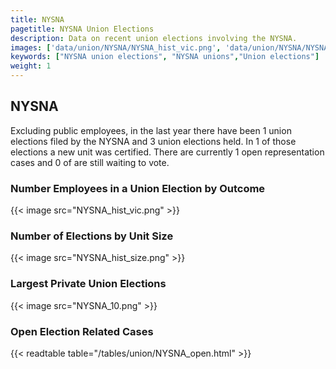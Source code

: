 ```yaml
---
title: NYSNA
pagetitle: NYSNA Union Elections
description: Data on recent union elections involving the NYSNA.
images: ['data/union/NYSNA/NYSNA_hist_vic.png', 'data/union/NYSNA/NYSNA_hist_size.png', 'data/union/NYSNA/NYSNA_10.png']
keywords: ["NYSNA union elections", "NYSNA unions","Union elections"]
weight: 1
---
```

##  NYSNA

Excluding public employees, in the last year there have been 1 union elections filed by the NYSNA and 3 union elections held. In 1 of those elections a new unit was certified. There are currently 1 open representation cases and 0 of are still waiting to vote.

### Number Employees in a Union Election by Outcome
{{< image src="NYSNA_hist_vic.png" >}}

### Number of Elections by Unit Size
{{< image src="NYSNA_hist_size.png" >}}

### Largest Private Union Elections
{{< image src="NYSNA_10.png" >}}

### Open Election Related Cases
{{< readtable table="/tables/union/NYSNA_open.html" >}}

